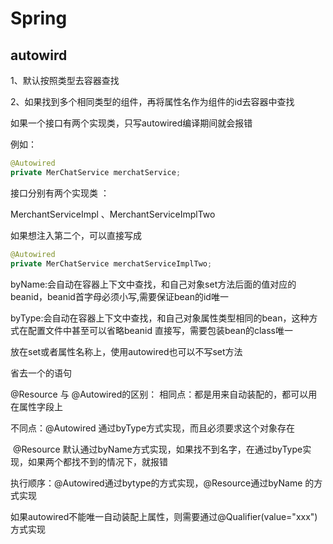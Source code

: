 # Spring

## autowird

1、默认按照类型去容器查找

2、如果找到多个相同类型的组件，再将属性名作为组件的id去容器中查找

如果一个接口有两个实现类，只写autowired编译期间就会报错

例如：

```java
@Autowired
private MerChatService merchatService;
```

接口分别有两个实现类 ：

MerchantServiceImpl 、MerchantServiceImplTwo

如果想注入第二个，可以直接写成

```java
@Autowired
private MerChatService merchatServiceImplTwo;
```

byName:会自动在容器上下文中查找，和自己对象set方法后面的值对应的beanid，beanid首字母必须小写,需要保证bean的id唯一

byType:会自动在容器上下文中查找，和自己对象属性类型相同的bean，这种方式在配置文件中甚至可以省略beanid 直接写<bean class="com.dgut.pojo.dog">，需要包装bean的class唯一

放在set或者属性名称上，使用autowired也可以不写set方法

省去一个<property name="dog" ref="dog"></property>的语句

<bean id="dog" class="com.dgut.pojo.dog">





@Resource 与 @Autowired的区别：
相同点：都是用来自动装配的，都可以用在属性字段上

不同点：@Autowired 通过byType方式实现，而且必须要求这个对象存在

​				@Resource 默认通过byName方式实现，如果找不到名字，在通过byType实现，如果两个都找不到的情况下，就报错

执行顺序：@Autowired通过bytype的方式实现，@Resource通过byName 的方式实现

如果autowired不能唯一自动装配上属性，则需要通过@Qualifier(value="xxx")方式实现

